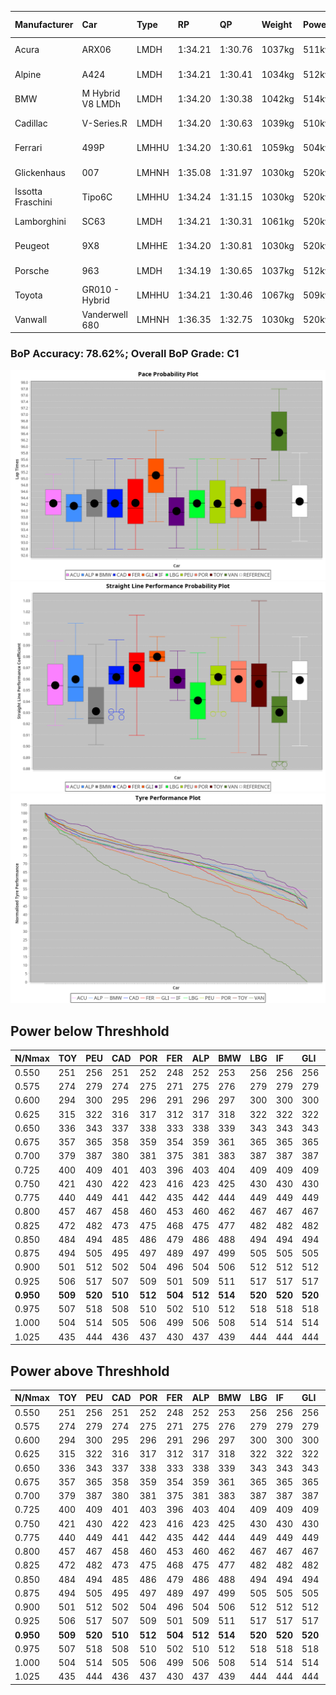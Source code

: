 |Manufacturer|Car|Type|RP|QP|Weight|Power¹|Threshhold|PINC|Power²|E/Stint|AVG Vmax|FDS|RDLC|L/Stint|BOP-Grade|ModelAccuracy|ModelPoints|Match%|
|:-|:-|:-|:-|:-|:-|:-|:-|:-|:-|:-|:-|:-|:-|:-|:-|:-|:-|:-|
|Acura|ARX06|LMDH|1:34.21|1:30.76|1037kg|511kw|210.0kph|0%|511kw|903MJ|297.33kph-313.66kph|-|1.02|40|-C2|100.00%|995|73.02%|
|Alpine|A424|LMDH|1:34.21|1:30.41|1034kg|512kw|210.0kph|0%|512kw|902MJ|298.45kph-317.91kph|-|1.03|40|~A1|81.46%|523|96.64%|
|BMW|M Hybrid V8 LMDh|LMDH|1:34.20|1:30.38|1042kg|514kw|210.0kph|0%|514kw|897MJ|294.29kph-316.56kph|-|1.02|40|-B1|98.60%|1690|86.42%|
|Cadillac|V-Series.R|LMDH|1:34.20|1:30.63|1039kg|510kw|210.0kph|0%|510kw|883MJ|292.99kph-315.93kph|-|1.02|40|-B1|98.38%|1765|87.54%|
|Ferrari|499P|LMHHU|1:34.20|1:30.61|1059kg|504kw|210.0kph|0%|504kw|886MJ|295.88kph-316.97kph|190kph|1.03|40|-A2|92.24%|2247|90.48%|
|Glickenhaus|007|LMHNH|1:35.08|1:31.97|1030kg|520kw|210.0kph|0%|520kw|913MJ|303.15kph-314.36kph|-|0.96|40|+E2|96.18%|554|52.90%|
|Issotta Fraschini|Tipo6C|LMHHU|1:34.24|1:31.15|1030kg|520kw|210.0kph|0%|520kw|917MJ|300.88kph-310.95kph|150kph|1.08|40|+A2|66.67%|96|92.72%|
|Lamborghini|SC63|LMDH|1:34.21|1:30.31|1061kg|520kw|210.0kph|0%|520kw|901MJ|295.14kph-312.26kph|-|1.03|40|-B1|96.77%|419|88.38%|
|Peugeot|9X8|LMHHE|1:34.20|1:30.81|1030kg|520kw|210.0kph|0%|520kw|910MJ|295.16kph-317.33kph|100kph|1.03|40|-A2|87.65%|1795|92.96%|
|Porsche|963|LMDH|1:34.19|1:30.65|1037kg|512kw|210.0kph|0%|512kw|894MJ|295.03kph-317.15kph|-|1.02|40|-B1|96.81%|5438|87.91%|
|Toyota|GR010 - Hybrid|LMHHU|1:34.21|1:30.46|1067kg|509kw|210.0kph|0%|509kw|901MJ|293.36kph-323.42kph|190kph|1.03|40|-A2|86.04%|1751|94.00%|
|Vanwall|Vanderwell 680|LMHNH|1:36.35|1:32.75|1030kg|520kw|210.0kph|0%|520kw|901MJ|289.34kph-310.70kph|-|1.01|40|+Ω1|91.42%|501|0.52%|

### BoP Accuracy: 78.62%; Overall BoP Grade: C1
![PACECHART](./IMG/AUTO.png)
![STRAIGHTLINEPERFORMANCECHART](./IMG/AUTO_sp.png)
![TYREPERFORMANCECHART](./IMG/AUTO_tw.png)

## Power below Threshhold
|N/Nmax|TOY|PEU|CAD|POR|FER|ALP|BMW|LBG|IF|GLI|VAN|ACU|
|:-|:-|:-|:-|:-|:-|:-|:-|:-|:-|:-|:-|:-|
|0.550|251|256|251|252|248|252|253|256|256|256|256|252|
|0.575|274|279|274|275|271|275|276|279|279|279|279|275|
|0.600|294|300|295|296|291|296|297|300|300|300|300|295|
|0.625|315|322|316|317|312|317|318|322|322|322|322|316|
|0.650|336|343|337|338|333|338|339|343|343|343|343|337|
|0.675|357|365|358|359|354|359|361|365|365|365|365|359|
|0.700|379|387|380|381|375|381|383|387|387|387|387|380|
|0.725|400|409|401|403|396|403|404|409|409|409|409|402|
|0.750|421|430|422|423|416|423|425|430|430|430|430|422|
|0.775|440|449|441|442|435|442|444|449|449|449|449|441|
|0.800|457|467|458|460|453|460|462|467|467|467|467|459|
|0.825|472|482|473|475|468|475|477|482|482|482|482|474|
|0.850|484|494|485|486|479|486|488|494|494|494|494|485|
|0.875|494|505|495|497|489|497|499|505|505|505|505|496|
|0.900|501|512|502|504|496|504|506|512|512|512|512|503|
|0.925|506|517|507|509|501|509|511|517|517|517|517|508|
|**0.950**|**509**|**520**|**510**|**512**|**504**|**512**|**514**|**520**|**520**|**520**|**520**|**511**|
|0.975|507|518|508|510|502|510|512|518|518|518|518|509|
|1.000|504|514|505|506|499|506|508|514|514|514|514|505|
|1.025|435|444|436|437|430|437|439|444|444|444|444|436|

## Power above Threshhold
|N/Nmax|TOY|PEU|CAD|POR|FER|ALP|BMW|LBG|IF|GLI|VAN|ACU|
|:-|:-|:-|:-|:-|:-|:-|:-|:-|:-|:-|:-|:-|
|0.550|251|256|251|252|248|252|253|256|256|256|256|252|
|0.575|274|279|274|275|271|275|276|279|279|279|279|275|
|0.600|294|300|295|296|291|296|297|300|300|300|300|295|
|0.625|315|322|316|317|312|317|318|322|322|322|322|316|
|0.650|336|343|337|338|333|338|339|343|343|343|343|337|
|0.675|357|365|358|359|354|359|361|365|365|365|365|359|
|0.700|379|387|380|381|375|381|383|387|387|387|387|380|
|0.725|400|409|401|403|396|403|404|409|409|409|409|402|
|0.750|421|430|422|423|416|423|425|430|430|430|430|422|
|0.775|440|449|441|442|435|442|444|449|449|449|449|441|
|0.800|457|467|458|460|453|460|462|467|467|467|467|459|
|0.825|472|482|473|475|468|475|477|482|482|482|482|474|
|0.850|484|494|485|486|479|486|488|494|494|494|494|485|
|0.875|494|505|495|497|489|497|499|505|505|505|505|496|
|0.900|501|512|502|504|496|504|506|512|512|512|512|503|
|0.925|506|517|507|509|501|509|511|517|517|517|517|508|
|**0.950**|**509**|**520**|**510**|**512**|**504**|**512**|**514**|**520**|**520**|**520**|**520**|**511**|
|0.975|507|518|508|510|502|510|512|518|518|518|518|509|
|1.000|504|514|505|506|499|506|508|514|514|514|514|505|
|1.025|435|444|436|437|430|437|439|444|444|444|444|436|
